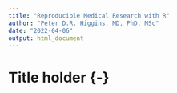 ```yaml
---
title: "Reproducible Medical Research with R"
author: "Peter D.R. Higgins, MD, PhD, MSc"
date: "2022-04-06"
output: html_document
---
```

# Title holder {-}
